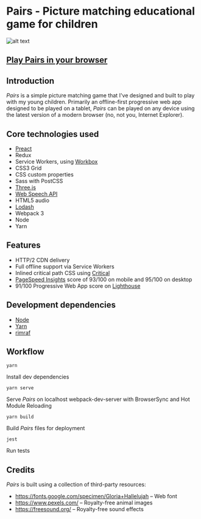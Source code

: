 # **Pairs** - Picture matching educational game for children

![alt text](https://pairs.onge.co.uk/images/banner.jpg "Screenshot of Pairs")

## **[Play Pairs in your browser](https://pairs.onge.co.uk/)**

## Introduction

_Pairs_ is a simple picture matching game that I've designed and built to play with my young children. Primarily an offline-first progressive web app designed to be played on a tablet, _Pairs_ can be played on any device using the latest version of a modern browser (no, not you, Internet Explorer).

## Core technologies used

* [Preact](https://preactjs.com/)
* Redux
* Service Workers, using [Workbox](https://workboxjs.org/)
* CSS3 Grid
* CSS custom properties
* Sass with PostCSS
* [Three.js](https://threejs.org/)
* [Web Speech API](https://developer.mozilla.org/en-US/docs/Web/API/Web_Speech_API)
* HTML5 audio
* [Lodash](https://lodash.com/)
* Webpack 3
* Node
* Yarn

## Features

* HTTP/2 CDN delivery
* Full offline support via Service Workers
* Inlined critical path CSS using [Critical](https://www.npmjs.com/package/critical)
* [PageSpeed Insights](https://developers.google.com/speed/pagespeed/insights/) score of 93/100 on mobile and 95/100 on desktop
* 91/100 Progressive Web App score on [Lighthouse](https://developers.google.com/web/tools/lighthouse/)

## Development dependencies

* [Node](https://nodejs.org/en/)
* [Yarn](https://yarnpkg.com/lang/en/)
* [rimraf](https://www.npmjs.com/package/rimraf)

## Workflow

`yarn`

Install dev dependencies

`yarn serve`

Serve _Pairs_ on localhost webpack-dev-server with BrowserSync and Hot Module Reloading

`yarn build`

Build _Pairs_ files for deployment

`jest`

Run tests

## Credits

_Pairs_ is built using a collection of third-party resources:

* https://fonts.google.com/specimen/Gloria+Hallelujah &ndash; Web font
* https://www.pexels.com/ &ndash; Royalty-free animal images
* https://freesound.org/ &ndash; Royalty-free sound effects
